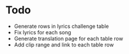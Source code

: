 # Todo

- Generate rows in lyrics challenge table
- Fix lyrics for each song
- Generate translation page for each table row
- Add clip range and link to each table row
